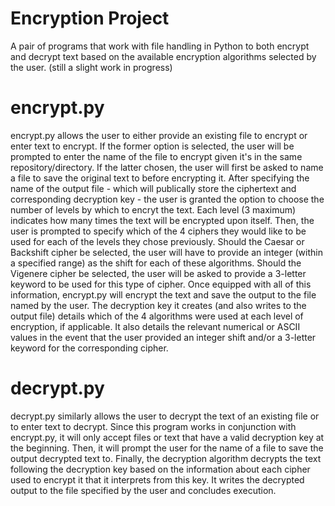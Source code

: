 # Encryption Project
A pair of programs that work with file handling in Python to both encrypt and decrypt text based on the available encryption algorithms selected by the user.
(still a slight work in progress)

# encrypt.py
encrypt.py allows the user to either provide an existing file to encrypt or enter text to encrypt. If the former option is selected, the user will be prompted to enter the name of the file to encrypt given it's in the same repository/directory. If the latter chosen, the user will first be asked to name a file to save the original text to before encrypting it.
After specifying the name of the output file - which will publically store the ciphertext and corresponding decryption key - the user is granted the option to choose the number of levels by which to encryt the text. Each level (3 maximum) indicates how many times the text will be encrypted upon itself.
Then, the user is prompted to specify which of the 4 ciphers they would like to be used for each of the levels they chose previously.
Should the Caesar or Backshift cipher be selected, the user will have to provide an integer (within a specified range) as the shift for each of these algorithms.
Should the Vigenere cipher be selected, the user will be asked to provide a 3-letter keyword to be used for this type of cipher.
Once equipped with all of this information, encrypt.py will encrypt the text and save the output to the file named by the user.
The decryption key it creates (and also writes to the output file) details which of the 4 algorithms were used at each level of encryption, if applicable. It also details the relevant numerical or ASCII values in the event that the user provided an integer shift and/or a 3-letter keyword for the corresponding cipher.

# decrypt.py
decrypt.py similarly allows the user to decrypt the text of an existing file or to enter text to decrypt. Since this program works in conjunction with encrypt.py, it will only accept files or text that have a valid decryption key at the beginning. Then, it will prompt the user for the name of a file to save the output decrypted text to.
Finally, the decryption algorithm decrypts the text following the decryption key based on the information about each cipher used to encrypt it that it interprets from this key. It writes the decrypted output to the file specified by the user and concludes execution.
